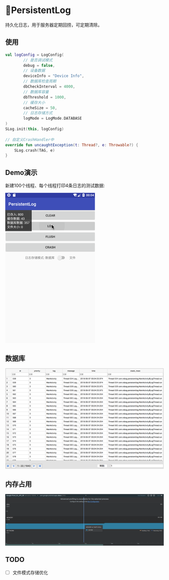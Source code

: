 # 🚀PersistentLog
持久化日志，用于服务器定期回捞，可定期清除。

使用
---
```kotlin
val logConfig = LogConfig(
        // 是否调试模式
        debug = false,
        // 设备数据
        deviceInfo = "Device Info",
        // 数据库检查周期
        dbCheckInterval = 4000,
        // 数据库容量
        dbThreshold = 1000,
        // 缓存大小
        cacheSize = 50,
        // 日志存储方式
        logMode = LogMode.DATABASE
)
SLog.init(this, logConfig)

// 自定义CrashHandler中
override fun uncaughtException(t: Thread?, e: Throwable?) {
    SLog.crash(TAG, e)
}
```

Demo演示
------
新建100个线程、每个线程打印4条日志的测试数据:

![image](https://github.com/XingdongYu/PersistentLog/blob/master/art/sample.gif)

数据库
---

![image](https://github.com/XingdongYu/PersistentLog/blob/master/art/database.png)

内存占用
---

![image](https://github.com/XingdongYu/PersistentLog/blob/master/art/memory.png)

TODO
---
- [ ] 文件模式存储优化
